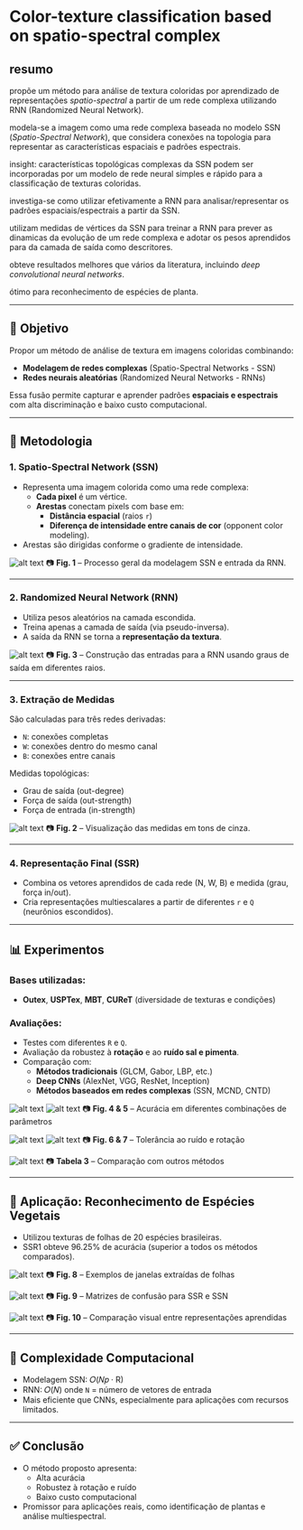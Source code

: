 # Color-texture classification based on spatio-spectral complex 

## resumo

propõe um método para análise de textura coloridas por aprendizado de representações _spatio-spectral_ a partir de um rede complexa utilizando RNN (Randomized Neural Network).

modela-se a imagem como uma rede complexa baseada no modelo SSN (_Spatio-Spectral Network_), que considera conexões na topologia para representar as características espaciais e padrões espectrais.

insight: características topológicas complexas da SSN podem ser incorporadas por um modelo de rede neural simples e rápido para a classificação de texturas coloridas.

investiga-se como utilizar efetivamente a RNN para analisar/representar os padrões espaciais/espectrais a partir da SSN.

utilizam medidas de vértices da SSN para treinar a RNN para prever as dinamicas da evolução de um rede complexa e adotar os pesos aprendidos para da camada de saída como descritores.

obteve resultados melhores que vários da literatura, incluindo _deep convolutional neural networks_. 

ótimo para reconhecimento de espécies de planta.

---

## 🎯 Objetivo
Propor um método de análise de textura em imagens coloridas combinando:
- **Modelagem de redes complexas** (Spatio-Spectral Networks - SSN)
- **Redes neurais aleatórias** (Randomized Neural Networks - RNNs)

Essa fusão permite capturar e aprender padrões **espaciais e espectrais** com alta discriminação e baixo custo computacional.

---

## 🔧 Metodologia

### 1. Spatio-Spectral Network (SSN)
- Representa uma imagem colorida como uma rede complexa:
  - **Cada pixel** é um vértice.
  - **Arestas** conectam pixels com base em:
    - **Distância espacial** (raios `r`)
    - **Diferença de intensidade entre canais de cor** (opponent color modeling).
- Arestas são dirigidas conforme o gradiente de intensidade.

![alt text](image.png)
📷 **Fig. 1** – Processo geral da modelagem SSN e entrada da RNN.

---

### 2. Randomized Neural Network (RNN)
- Utiliza pesos aleatórios na camada escondida.
- Treina apenas a camada de saída (via pseudo-inversa).
- A saída da RNN se torna a **representação da textura**.

![alt text](image-1.png)
📷 **Fig. 3** – Construção das entradas para a RNN usando graus de saída em diferentes raios.

---

### 3. Extração de Medidas
São calculadas para três redes derivadas:
- `N`: conexões completas
- `W`: conexões dentro do mesmo canal
- `B`: conexões entre canais

Medidas topológicas:
- Grau de saída (out-degree)
- Força de saída (out-strength)
- Força de entrada (in-strength)

![alt text](image-2.png)
📷 **Fig. 2** – Visualização das medidas em tons de cinza.

---

### 4. Representação Final (SSR)
- Combina os vetores aprendidos de cada rede (N, W, B) e medida (grau, força in/out).
- Cria representações multiescalares a partir de diferentes `r` e `Q` (neurônios escondidos).

---

## 📊 Experimentos

### Bases utilizadas:
- **Outex**, **USPTex**, **MBT**, **CUReT** (diversidade de texturas e condições)

### Avaliações:
- Testes com diferentes `R` e `Q`.
- Avaliação da robustez à **rotação** e ao **ruído sal e pimenta**.
- Comparação com:
  - **Métodos tradicionais** (GLCM, Gabor, LBP, etc.)
  - **Deep CNNs** (AlexNet, VGG, ResNet, Inception)
  - **Métodos baseados em redes complexas** (SSN, MCND, CNTD)

![alt text](image-3.png)
![alt text](image-4.png)
📷 **Fig. 4 & 5** – Acurácia em diferentes combinações de parâmetros  

![alt text](image-5.png)
![alt text](image-6.png)
📷 **Fig. 6 & 7** – Tolerância ao ruído e rotação 

![alt text](image-7.png)
📷 **Tabela 3** – Comparação com outros métodos

---

## 🌿 Aplicação: Reconhecimento de Espécies Vegetais
- Utilizou texturas de folhas de 20 espécies brasileiras.
- SSR1 obteve 96.25% de acurácia (superior a todos os métodos comparados).

![alt text](image-8.png)
📷 **Fig. 8** – Exemplos de janelas extraídas de folhas

![alt text](image-9.png)
📷 **Fig. 9** – Matrizes de confusão para SSR e SSN  

![alt text](image-10.png)
📷 **Fig. 10** – Comparação visual entre representações aprendidas

---

## 🧮 Complexidade Computacional
- Modelagem SSN: 𝑂(𝑁𝑝 · R)
- RNN: 𝑂(𝑁) onde `N` = número de vetores de entrada
- Mais eficiente que CNNs, especialmente para aplicações com recursos limitados.

---

## ✅ Conclusão
- O método proposto apresenta:
  - Alta acurácia
  - Robustez à rotação e ruído
  - Baixo custo computacional
- Promissor para aplicações reais, como identificação de plantas e análise multiespectral.
